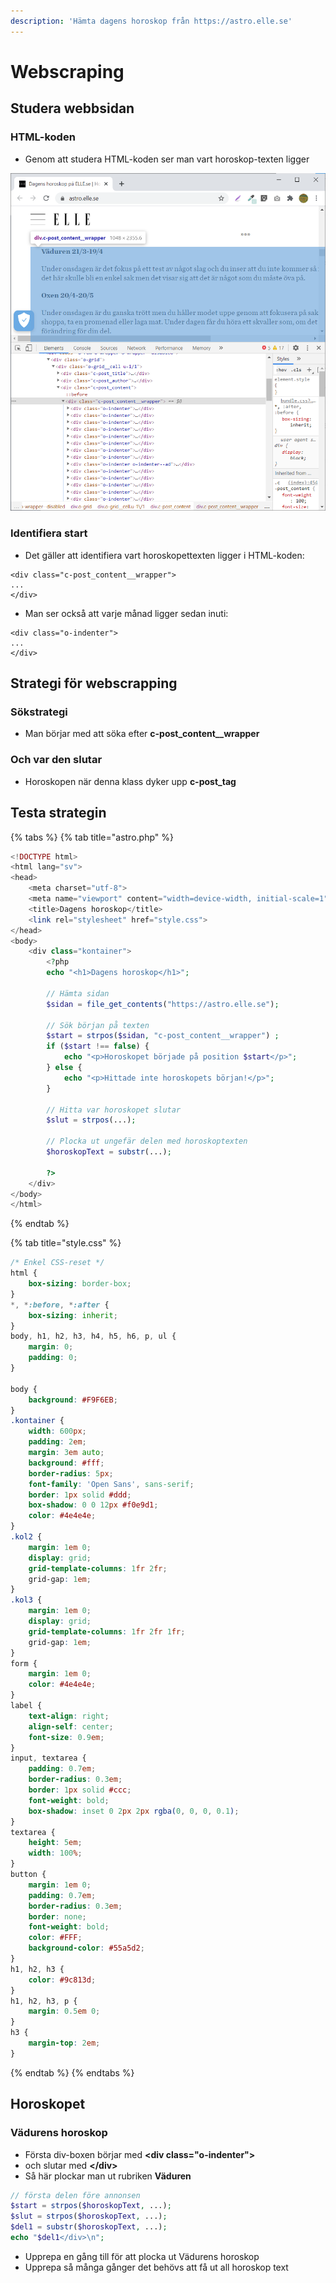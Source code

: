 ```yaml
---
description: 'Hämta dagens horoskop från https://astro.elle.se'
---
```


# Webscraping

## Studera webbsidan

### HTML-koden

* Genom att studera HTML-koden ser man vart horoskop-texten ligger

![HTML-koden som inneh&#xE5;ller horoskoptexten](../.gitbook/assets/image%20%2834%29.png)

### Identifiera start

* Det gäller att identifiera vart horoskopettexten ligger i HTML-koden:

```markup
<div class="c-post_content__wrapper">
...
</div>
```

* Man ser också att varje månad ligger sedan inuti:

```markup
<div class="o-indenter">
...
</div>
```

## Strategi för webscrapping

### Sökstrategi

* Man börjar med att söka efter **c-post\_content\_\_wrapper**

### Och var den slutar

* Horoskopen när denna klass dyker upp **c-post\_tag**

## Testa strategin

{% tabs %}
{% tab title="astro.php" %}
```php
<!DOCTYPE html>
<html lang="sv">
<head>
    <meta charset="utf-8">
    <meta name="viewport" content="width=device-width, initial-scale=1">
    <title>Dagens horoskop</title>
    <link rel="stylesheet" href="style.css">
</head>
<body>
    <div class="kontainer">
        <?php
        echo "<h1>Dagens horoskop</h1>";

        // Hämta sidan
        $sidan = file_get_contents("https://astro.elle.se");

        // Sök början på texten
        $start = strpos($sidan, "c-post_content__wrapper") ;
        if ($start !== false) {
            echo "<p>Horoskopet började på position $start</p>";
        } else {
            echo "<p>Hittade inte horoskopets början!</p>";
        }
        
        // Hitta var horoskopet slutar
        $slut = strpos(...);
        
        // Plocka ut ungefär delen med horoskoptexten
        $horoskopText = substr(...);
        
        ?>
    </div>
</body>
</html>
```
{% endtab %}

{% tab title="style.css" %}
```css
/* Enkel CSS-reset */
html {
    box-sizing: border-box;
}
*, *:before, *:after {
    box-sizing: inherit;
}
body, h1, h2, h3, h4, h5, h6, p, ul {
    margin: 0;
    padding: 0;
}

body {
    background: #F9F6EB;
}
.kontainer {
    width: 600px;
    padding: 2em;
    margin: 3em auto;
    background: #fff;
    border-radius: 5px;
    font-family: 'Open Sans', sans-serif;
    border: 1px solid #ddd;
    box-shadow: 0 0 12px #f0e9d1;
    color: #4e4e4e;
}
.kol2 {
    margin: 1em 0;
    display: grid;
    grid-template-columns: 1fr 2fr;
    grid-gap: 1em;
}
.kol3 {
    margin: 1em 0;
    display: grid;
    grid-template-columns: 1fr 2fr 1fr;
    grid-gap: 1em;
}
form {
    margin: 1em 0;
    color: #4e4e4e;
}
label {
    text-align: right;
    align-self: center;
    font-size: 0.9em;
}
input, textarea {
    padding: 0.7em;
    border-radius: 0.3em;
    border: 1px solid #ccc;
    font-weight: bold;
    box-shadow: inset 0 2px 2px rgba(0, 0, 0, 0.1);
}
textarea {
    height: 5em;
    width: 100%;
}
button {
    margin: 1em 0;
    padding: 0.7em;
    border-radius: 0.3em;
    border: none;
    font-weight: bold;
    color: #FFF;
    background-color: #55a5d2;
}
h1, h2, h3 {
    color: #9c813d;
}
h1, h2, h3, p {
    margin: 0.5em 0;
}
h3 {
    margin-top: 2em;
}
```
{% endtab %}
{% endtabs %}

## Horoskopet

### Vädurens horoskop

* Första div-boxen börjar med **&lt;div class="o-indenter"&gt;**
* och slutar med **&lt;/div&gt;**
* Så här plockar man ut rubriken **Väduren**

```php
// första delen före annonsen
$start = strpos($horoskopText, ...);
$slut = strpos($horoskopText, ...);
$del1 = substr($horoskopText, ...);
echo "$del1</div>\n";
```

* Upprepa en gång till för att plocka ut Vädurens horoskop
* Upprepa så många gånger det behövs att få ut all horoskop text

